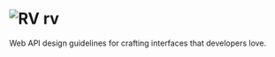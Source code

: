 ![RV](https://github.com/apigee/rv/images/rv.png)
rv
==

Web API design guidelines for crafting interfaces that developers love.

